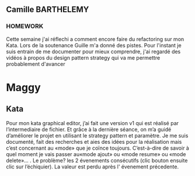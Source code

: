 ## Camille BARTHELEMY
### HOMEWORK 

Cette semaine j'ai réflechi a comment encore faire du refactoring sur mon Kata. Lors de la soutenance Guille m'a donné des pistes. Pour l'instant je suis entrain de me documenter pour mieux comprendre, j'ai regardé des vidéos à propos du design pattern strategy qui va me permettre probablement d'avancer

# Maggy

## Kata

Pour mon kata graphical editor, j’ai fait une version v1 qui est réalisé par l’intermediaire de fichier. Et grâce à la dernière séance, on m’a guidé d’améliorer le projet en utilisant le strategy pattern et paramètre. Je me suis documenté, fait des recherches et aies des idées pour la réalisation mais c’est concernant au «mode» que je coïnce toujours. C’est-à-dire de savoir à quel moment je vais passer au«mode ajout» ou «mode resume» ou «mode delete»… . Le problème? les 2 évenements consécutifs (clic bouton ensuite clic sur l’échiquier). La valeur est perdu après l' évenement précedente.
